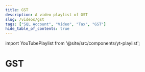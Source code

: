 ```yaml
---
title: GST
description: A video playlist of GST
slug: /videos/gst
tags: ["SQL Account", "Video", "Tax", "GST"]
hide_table_of_contents: true
---
```


import YouTubePlaylist from '@site/src/components/yt-playlist';

# GST

<YouTubePlaylist playlistId="PLudOzz78YHQItIS1PjhrZ8Q4_B1sbN5WX"/>